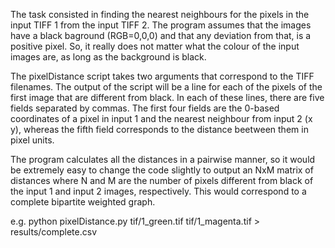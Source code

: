 The task consisted in finding the nearest neighbours for the pixels in the
input TIFF 1 from the input TIFF 2. The program assumes that the images have a
black baground (RGB=0,0,0) and that any deviation from that, is a positive
pixel. So, it really does not matter what the colour of the input images are,
as long as the background is black.

The pixelDistance script takes two arguments that correspond to the TIFF
filenames. The output of the script will be a line for each of the pixels of
the first image that are different from black. In each of these lines, there
are five fields separated by commas. The first four fields are the 0-based
coordinates of a pixel in input 1 and the nearest neighbour from input 2 (x y),
whereas the fifth field corresponds to the distance beetween them in pixel
units.

The program calculates all the distances in a pairwise manner, so it would be
extremely easy to change the code slightly to output an NxM matrix of distances
where N and M are the number of pixels different from black of the input 1 and
input 2 images, respectively. This would correspond to a complete bipartite
weighted graph. 

e.g.
python pixelDistance.py tif/1_green.tif tif/1_magenta.tif > results/complete.csv
